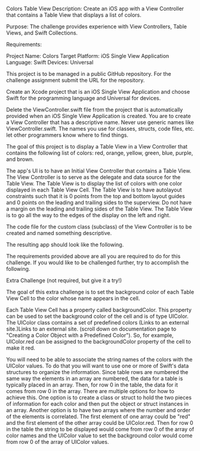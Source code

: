 Colors Table View
Description: Create an iOS app with a View Controller that contains a Table View that displays a list of colors.

Purpose: The challenge provides experience with View Controllers, Table Views, and Swift Collections.

Requirements:

Project Name: Colors
Target Platform: iOS Single View Application
Language: Swift
Devices: Universal

This project is to be managed in a public GitHub repository. For the challenge assignment submit the URL for the repository.

Create an Xcode project that is an iOS Single View Application and choose Swift for the programming language and Universal for devices.

Delete the ViewController.swift file from the project that is automatically provided when an iOS Single View Application is created. You are to create a View Controller that has a descriptive name. Never use generic names like ViewController.swift. The names you use for classes, structs, code files, etc. let other programmers know where to find things.

The goal of this project is to display a Table View in a View Controller that contains the following list of colors: red, orange, yellow, green, blue, purple, and brown.

The app's UI is to have an Initial View Controller that contains a Table View. The View Controller is to serve as the delegate and data source for the Table View. The Table View is to display the list of colors with one color displayed in each Table View Cell. The Table View is to have autolayout constraints such that it is 0 points from the top and bottom layout guides and 0 points on the leading and trailing sides to the superview. Do not have a margin on the leading and trailing sides of the Table View. The Table View is to go all the way to the edges of the display on the left and right.

The code file for the custom class (subclass) of the View Controller is to be created and named something descriptive.

The resulting app should look like the following.

The requirements provided above are all you are required to do for this challenge. If you would like to be challenged further, try to accomplish the following.

Extra Challenge (not required, but give it a try!)

The goal of this extra challenge is to set the background color of each Table View Cell to the color whose name appears in the cell.


Each Table View Cell has a property called backgroundColor. This property can be used to set the background color of the cell and is of type UIColor. The UIColor class contains a set of predefined colors (Links to an external site.)Links to an external site. (scroll down on documentation page to "Creating a Color Object with a Predefined Color"). So, for example, UIColor.red can be assigned to the backgroundColor property of the cell to make it red.

You will need to be able to associate the string names of the colors with the UIColor values. To do that you will want to use one or more of Swift's data structures to organize the information. Since table rows are numbered the same way the elements in an array are numbered, the data for a table is typically placed in an array. Then, for row 0 in the table, the data for it comes from row 0 in the array. There are multiple options for how to achieve this. One option is to create a class or struct to hold the two pieces of information for each color and then put the object or struct instances in an array. Another option is to have two arrays where the number and order of the elements is correlated. The first element of one array could be "red" and the first element of the other array could be UIColor.red. Then for row 0 in the table the string to be displayed would come from row 0 of the array of color names and the UIColor value to set the background color would come from row 0 of the array of UIColor values.

